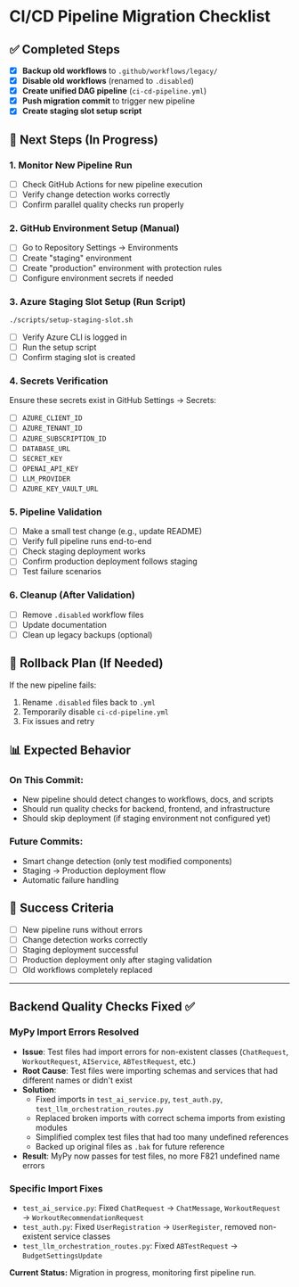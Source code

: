 # CI/CD Pipeline Migration Checklist

## ✅ **Completed Steps**

- [x] **Backup old workflows** to `.github/workflows/legacy/`
- [x] **Disable old workflows** (renamed to `.disabled`)
- [x] **Create unified DAG pipeline** (`ci-cd-pipeline.yml`)
- [x] **Push migration commit** to trigger new pipeline
- [x] **Create staging slot setup script**

## 🔄 **Next Steps** (In Progress)

### **1. Monitor New Pipeline Run**

- [ ] Check GitHub Actions for new pipeline execution
- [ ] Verify change detection works correctly
- [ ] Confirm parallel quality checks run properly

### **2. GitHub Environment Setup** (Manual)

- [ ] Go to Repository Settings → Environments
- [ ] Create "staging" environment
- [ ] Create "production" environment with protection rules
- [ ] Configure environment secrets if needed

### **3. Azure Staging Slot Setup** (Run Script)

```bash
./scripts/setup-staging-slot.sh
```

- [ ] Verify Azure CLI is logged in
- [ ] Run the setup script
- [ ] Confirm staging slot is created

### **4. Secrets Verification**

Ensure these secrets exist in GitHub Settings → Secrets:

- [ ] `AZURE_CLIENT_ID`
- [ ] `AZURE_TENANT_ID`
- [ ] `AZURE_SUBSCRIPTION_ID`
- [ ] `DATABASE_URL`
- [ ] `SECRET_KEY`
- [ ] `OPENAI_API_KEY`
- [ ] `LLM_PROVIDER`
- [ ] `AZURE_KEY_VAULT_URL`

### **5. Pipeline Validation**

- [ ] Make a small test change (e.g., update README)
- [ ] Verify full pipeline runs end-to-end
- [ ] Check staging deployment works
- [ ] Confirm production deployment follows staging
- [ ] Test failure scenarios

### **6. Cleanup** (After Validation)

- [ ] Remove `.disabled` workflow files
- [ ] Update documentation
- [ ] Clean up legacy backups (optional)

## 🚨 **Rollback Plan** (If Needed)

If the new pipeline fails:

1. Rename `.disabled` files back to `.yml`
2. Temporarily disable `ci-cd-pipeline.yml`
3. Fix issues and retry

## 📊 **Expected Behavior**

### **On This Commit:**

- New pipeline should detect changes to workflows, docs, and scripts
- Should run quality checks for backend, frontend, and infrastructure
- Should skip deployment (if staging environment not configured yet)

### **Future Commits:**

- Smart change detection (only test modified components)
- Staging → Production deployment flow
- Automatic failure handling

## 🎯 **Success Criteria**

- [ ] New pipeline runs without errors
- [ ] Change detection works correctly
- [ ] Staging deployment successful
- [ ] Production deployment only after staging validation
- [ ] Old workflows completely replaced

---

## Backend Quality Checks Fixed ✅

### MyPy Import Errors Resolved
- **Issue**: Test files had import errors for non-existent classes (`ChatRequest`, `WorkoutRequest`, `AIService`, `ABTestRequest`, etc.)
- **Root Cause**: Test files were importing schemas and services that had different names or didn't exist
- **Solution**:
  - Fixed imports in `test_ai_service.py`, `test_auth.py`, `test_llm_orchestration_routes.py`
  - Replaced broken imports with correct schema imports from existing modules
  - Simplified complex test files that had too many undefined references
  - Backed up original files as `.bak` for future reference
- **Result**: MyPy now passes for test files, no more F821 undefined name errors

### Specific Import Fixes
- `test_ai_service.py`: Fixed `ChatRequest` → `ChatMessage`, `WorkoutRequest` → `WorkoutRecommendationRequest`
- `test_auth.py`: Fixed `UserRegistration` → `UserRegister`, removed non-existent service classes
- `test_llm_orchestration_routes.py`: Fixed `ABTestRequest` → `BudgetSettingsUpdate`

**Current Status:** Migration in progress, monitoring first pipeline run.
